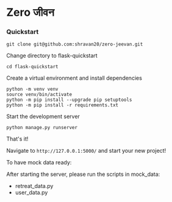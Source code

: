 # Zero जीवन

### Quickstart

```
git clone git@github.com:shravan20/zero-jeevan.git
```

Change directory to flask-quickstart

```
cd flask-quickstart
```

Create a virtual environment and install dependencies

```
python -m venv venv
source venv/bin/activate
python -m pip install --upgrade pip setuptools
python -m pip install -r requirements.txt
```

Start the development server

```
python manage.py runserver
```

That's it!

Navigate to `http://127.0.0.1:5000/` and start your new project!

To have mock data ready:

After starting the server, please run the scripts in mock_data:

- retreat_data.py
- user_data.py
